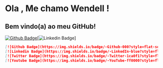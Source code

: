 # Ola , Me chamo Wendell !

## Bem vindo(a) ao meu GitHub!

[![Github Badge](https://img.shields.io/badge/-Github-000?style=flat-square&logo=Github&logoColor=white&link=https://github.com/WendellRodriguesAmaral)](https://github.com/WendellRodriguesAmaral)[![Linkedin Badge](https://img.shields.io/badge/-LinkedIn-blue?style=flat-square&logo=Linkedin&logoColor=white&link=linkedin.com/in/wendell-rodrigues-30011997)]

```markdown
[![Github Badge](https://img.shields.io/badge/-Github-000?style=flat-square&logo=Github&logoColor=white&link=https://github.com/WendellRodriguesAmaral)](https://github.com/WendellRodriguesAmaral)
[![Linkedin Badge](https://img.shields.io/badge/-LinkedIn-blue?style=flat-square&logo=Linkedin&logoColor=white&link=linkedin.com/in/wendell-rodrigues-30011997)]([![Linkedin Badge](https://img.shields.io/badge/-LinkedIn-blue?style=flat-square&logo=Linkedin&logoColor=white&link=linkedin.com/in/wendell-rodrigues-30011997)])
[![Twitter Badge](https://img.shields.io/badge/-Twitter-1ca0f1?style=flat-square&labelColor=1ca0f1&logo=twitter&logoColor=white&link=https://twitter.com/fagnerpsantos)](https://twitter.com/fagnerpsantos)
[![Youtube Badge](https://img.shields.io/badge/-YouTube-ff0000?style=flat-square&labelColor=ff0000&logo=youtube&logoColor=white&link=https://www.youtube.com/user/TreinaWeb)](https://www.youtube.com/user/TreinaWeb)
```

